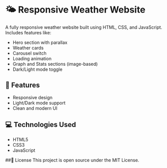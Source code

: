 # 🌤️ Responsive Weather Website

A fully responsive weather website built using HTML, CSS, and JavaScript. Includes features like:

- Hero section with parallax
- Weather cards
- Carousel switch
- Loading animation
- Graph and Stats sections (image-based)
- Dark/Light mode toggle

## 🧠 Features
- Responsive design
- Light/Dark mode support
- Clean and modern UI

## 💻 Technologies Used
- HTML5
- CSS3
- JavaScript

##📜 License
This project is open source under the MIT License.